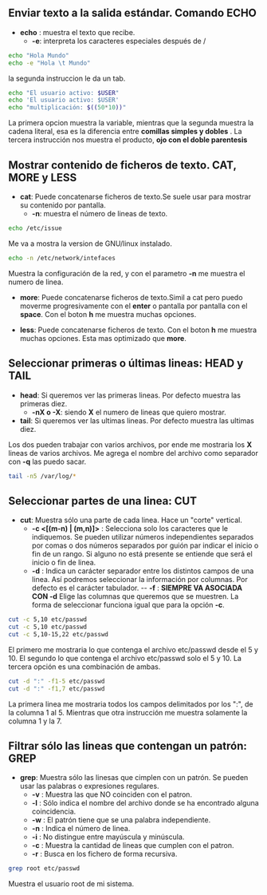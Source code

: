 ## Enviar texto a la salida estándar. Comando ECHO

- **echo** : muestra el texto que recibe.
    - **-e**: interpreta los caracteres especiales después de /

```sh
echo "Hola Mundo"
echo -e "Hola \t Mundo"
```

la segunda instruccion le da un tab.

```sh
echo "El usuario activo: $USER"
echo 'El usuario activo: $USER'
echo "multiplicación: $((50*10))"
```
La primera opcion muestra la variable, mientras que la segunda muestra la cadena literal, esa es la diferencia entre **comillas simples y dobles**
. La tercera instrucción nos muestra el producto, **ojo con el doble parentesis**

##  Mostrar contenido de ficheros de texto. CAT, MORE y LESS

- **cat**: Puede concatenarse ficheros de texto.Se suele usar para mostrar su contenido por pantalla.
    - **-n**: muestra el número de lineas de texto.

```sh
echo /etc/issue
```
Me va a mostra la version de GNU/linux instalado.

```sh
echo -n /etc/network/intefaces
```

Muestra la configuración de la red, y con el parametro **-n** me muestra el numero de linea.

- **more**: Puede concatenarse ficheros de texto.Simil a cat pero puedo moverme progresivamente con el **enter** o pantalla por pantalla con el **space**. Con el boton **h** me muestra muchas opciones.

- **less**: Puede concatenarse ficheros de texto. Con el boton **h** me muestra muchas opciones. Esta mas optimizado que **more**.

##  Seleccionar primeras o últimas lineas: HEAD y TAIL

- **head**: Si queremos ver las primeras lineas. Por defecto muestra las primeras diez.
    - **-nX o -X**: siendo **X** el numero de lineas que quiero mostrar.
- **tail**: Si queremos ver las ultimas lineas.  Por defecto muestra las ultimas diez.

Los dos pueden trabajar con varios archivos, por ende me mostraria los **X** lineas de varios archivos. Me agrega el nombre del archivo como separador con **-q** las puedo sacar.

```sh
tail -n5 /var/log/*
```

## Seleccionar partes de una linea: CUT

- **cut**: Muestra sólo una parte de cada linea. Hace un "corte" vertical.
    - **-c <[(m-n) | (m,n)]>** : Selecciona solo los caracteres que le indiquemos. Se pueden utilizar números independientes separados por comas o dos números separados por guión par indicar el inicio o fin de un rango. Si alguno no está presente se entiende que será el inicio o fin de linea.
    - **-d** : Indica un carácter separador entre los distintos campos de una linea. Así podremos seleccionar la información por columnas. Por defecto es el carácter tabulador.
    -- **-f** : **SIEMPRE VA ASOCIADA CON -d** Elige las columnas que queremos que se muestren. La forma de seleccionar funciona igual que para la opción **-c**.

```sh
cut -c 5,10 etc/passwd
cut -c 5,10 etc/passwd
cut -c 5,10-15,22 etc/passwd
```
El primero me mostraria lo que contenga el archivo etc/passwd desde el 5 y 10.
El segundo lo que contenga el archivo etc/passwd solo el 5 y 10.
La tercera opción es una combinación de ambas.

```sh
cut -d ":" -f1-5 etc/passwd
cut -d ":" -f1,7 etc/passwd
```
La primera linea me mostraria todos los campos delimitados por los ":", de la columna 1 al 5.
Mientras que otra instrucción me muestra solamente la columna 1 y la 7.

## Filtrar sólo las lineas que contengan un patrón: GREP

- **grep**: Muestra sólo las linesas que cimplen con un patrón. Se pueden usar las palabras o expresiones regulares.
    - **-v** : Muestra las que NO coinciden con el patron.
    - **-l** : Sólo indica el nombre del archivo donde se ha encontrado alguna coincidencia.
    - **-w** : El patrón tiene que se una palabra independiente.
    - **-n** : Indica el número de linea.
    - **-i** : No distingue entre mayúscula y minúscula.
    - **-c** : Muestra la cantidad de lineas que cumplen con el patron.
    - **-r** : Busca en los fichero de forma recursiva.

```sh
grep root etc/passwd
```
Muestra el usuario root de mi sistema.